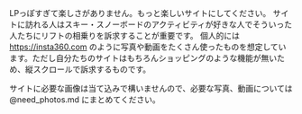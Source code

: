 LPっぽすぎて楽しさがありません。もっと楽しいサイトにしてください。
サイトに訪れる人はスキー・スノーボードのアクティビティが好きな人でそういった人たちにリフトの相乗りを訴求することが重要です。
個人的には https://insta360.com のように写真や動画をたくさん使ったものを想定しています。ただし自分たちのサイトはもちろんショッピングのような機能が無いため、縦スクロールで訴求するものです。

サイトに必要な画像は当て込みで構いませんので、必要な写真、動画については @need_photos.md にまとめてください。

